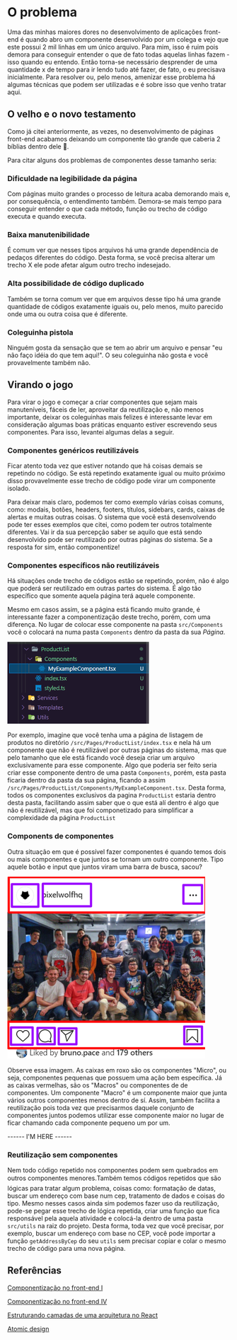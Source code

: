 # O problema

Uma das minhas maiores dores no desenvolvimento de aplicações front-end é quando abro um componente desenvolvido por um colega e vejo que este possui 2 mil linhas em um único arquivo. Para mim, isso é ruim pois demora para conseguir entender o que de fato todas aquelas linhas fazem - isso quando eu entendo. Então torna-se necessário desprender de uma quantidade x de tempo para ir lendo tudo até fazer, de fato, o eu precisava inicialmente. Para resolver ou, pelo menos, amenizar esse problema há algumas técnicas que podem ser utilizadas e é sobre isso que venho tratar aqui.

## O velho e o novo testamento

Como já citei anteriormente, as vezes, no desenvolvimento de páginas front-end acabamos deixando um componente tão grande que caberia 2 bíblias dentro dele 🤣.

Para citar alguns dos problemas de componentes desse tamanho seria:

### Dificuldade na legibilidade da página

Com páginas muito grandes o processo de leitura acaba demorando mais e, por consequência, o entendimento também. Demora-se mais tempo para conseguir entender o que cada método, função ou trecho de código executa e quando executa. 

### Baixa manutenibilidade

É comum ver que nesses tipos arquivos há uma grande dependência de pedaços diferentes do código. Desta forma, se você precisa alterar um trecho X ele pode afetar algum outro trecho indesejado.

### Alta possibilidade de código duplicado

Também se torna comum ver que em arquivos desse tipo há uma grande quantidade de códigos exatamente iguais ou, pelo menos, muito parecido onde uma ou outra coisa que é diferente. 

### Coleguinha pistola

Ninguém gosta da sensação que se tem ao abrir um arquivo e pensar "eu não faço idéia do que tem aqui!". O seu coleguinha não gosta e você provavelmente também não.

## Virando o jogo

Para virar o jogo e começar a criar componentes que sejam mais manuteníveis, fáceis de ler, aproveitar da reutilização e, não menos importante, deixar os coleguinhas mais felizes é interessante levar em consideração algumas boas práticas enquanto estiver escrevendo seus componentes. Para isso, levantei algumas delas a seguir.


### Componentes genéricos reutilizáveis
Ficar atento toda vez que estiver notando que há coisas demais se repetindo no código. Se está repetindo exatamente igual ou muito próximo disso provavelmente esse trecho de código pode virar um componente isolado.

Para deixar mais claro, podemos ter como exemplo várias coisas comuns, como: modais, botões, headers, footers, títulos, sidebars, cards, caixas de alertas e muitas outras coisas. O sistema que você está desenvolvendo pode ter esses exemplos que citei, como podem ter outros totalmente diferentes. Vai ir da sua percepção saber se aquilo que está sendo desenvolvido pode ser reutilizado por outras páginas do sistema. Se a resposta for sim, então componentize!

### Componentes específicos não reutilizáveis
Há situações onde trecho de códigos estão se repetindo, porém, não é algo que poderá ser reutilizado em outras partes do sistema. É algo tão específico que somente aquela página terá aquele componente.

Mesmo em casos assim, se a página está ficando muito grande, é interessante fazer a componentização deste trecho, porém, com uma diferença. No lugar de colocar esse componente na pasta `src/Components` você o colocará na numa pasta `Components` dentro da pasta da sua *Página*. 

![Exemplo de componentização não reutilizável](./assets/example-1.png)

Por exemplo, imagine que você tenha uma a página de listagem de produtos no diretório `/src/Pages/ProductList/index.tsx` e nela há um componente que não é reutilizável por outras páginas do sistema, mas que pelo tamanho que ele está ficando você deseja criar um arquivo exclusivamente para esse componente. Algo que poderia ser feito seria criar esse componente dentro de uma pasta `Components`, porém, esta pasta ficaria dentro da pasta da sua página, ficando a assim `/src/Pages/ProductList/Components/MyExampleComponent.tsx`.
Desta forma, todos os componentes exclusivos da pagina `ProductList` estaria dentro desta pasta, facilitando assim saber que o que está alí dentro é algo que não é reutilizável, mas que foi componetizado para simplificar a complexidade da página `ProductList`


### Components de componentes

Outra situação em que é possível fazer componentes é quando temos dois ou mais componentes e que juntos se tornam um outro componente. Tipo aquele botão e input que juntos viram uma barra de busca, sacou?


![Exemplo instagram](./assets/page_components_markup.png)

Observe essa imagem. As caixas em roxo são os componentes "Micro", ou seja, componentes pequenas que possuem uma ação bem específica. Já as caixas vermelhas, são os "Macros" ou componentes de de componentes. Um componente "Macro" é um componente maior que junta vários outros componentes menos dentro de sí. Assim, também facilita a reutilização pois toda vez que precisarmos daquele conjunto de componentes juntos podemos utilizar esse componente maior no lugar de ficar chamando cada componente pequeno um por um. 

------ I'M HERE  ------


### Reutilização sem componentes 
Nem todo código repetido nos componentes podem sem quebrados em outros componentes menores.Também temos códigos repetidos que são lógicas para tratar algum problema, coisas como: formatação de datas, buscar um endereço com base num cep, tratamento de dados e coisas do tipo. Mesmo nesses casos ainda sim podemos fazer uso da reutilização, pode-se pegar esse trecho de lógica repetida, criar uma função que fica responsável pela aquela atividade e colocá-la dentro de uma pasta `src/utils` na raiz do projeto. Desta forma, toda vez que você precisar, por exemplo, buscar um endereço com base no CEP, você pode importar a função `getAddressByCep` do seu `utils` sem precisar copiar e colar o mesmo trecho de código para uma nova página.  




## Referências



[Componentização no front-end I](https://inside.contabilizei.com.br/componentiza%C3%A7%C3%A3o-no-front-end-3fc889a363df)

[Componentização no front-end IV](https://inside.contabilizei.com.br/componentiza%C3%A7%C3%A3o-no-front-end-f40b0b85143f)

[Estruturando camadas de uma arquitetura no React](https://dev.to/telles/tips-estruturando-as-camadas-de-uma-arquitetura-react-36bp)

[Atomic design](https://www.listennotes.com/podcasts/elemencast/1-atomic-design-lan%C3%A7amento-7IoMB4gnhcm/)